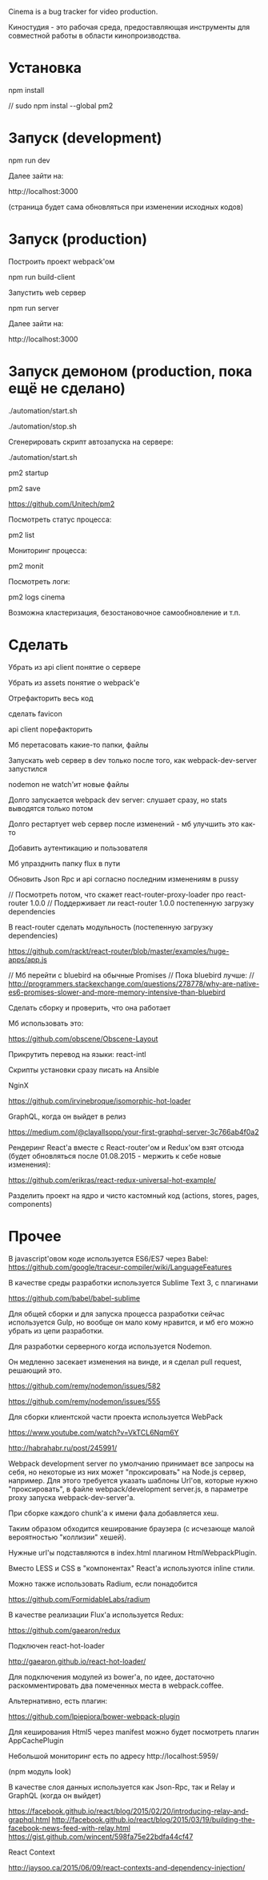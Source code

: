 Cinema is a bug tracker for video production.

Киностудия - это рабочая среда, предоставляющая инструменты для совместной работы в области кинопроизводства.

Установка
==========

npm install

// sudo npm instal --global pm2

Запуск (development)
=====================

npm run dev

Далее зайти на:

http://localhost:3000

(страница будет сама обновляться при изменении исходных кодов)

Запуск (production)
=====================

Построить проект webpack'ом

npm run build-client

Запустить web сервер

npm run server

Далее зайти на:

http://localhost:3000

Запуск демоном (production, пока ещё не сделано)
====================

./automation/start.sh

./automation/stop.sh

Сгенерировать скрипт автозапуска на сервере:

./automation/start.sh

pm2 startup

pm2 save

https://github.com/Unitech/pm2

Посмотреть статус процесса: 

pm2 list

Мониторинг процесса: 

pm2 monit

Посмотреть логи:

pm2 logs cinema

Возможна кластеризация, безостановочное самообновление и т.п.

Сделать
====================

Убрать из api client понятие о сервере

Убрать из assets понятие о webpack'е

Отрефакторить весь код

сделать favicon

api client порефакторить

Мб перетасовать какие-то папки, файлы

Запускать web сервер в dev только после того, как webpack-dev-server запустился

nodemon не watch'ит новые файлы

Долго запускается webpack dev server: слушает сразу, но stats выводятся только потом

Долго рестартует web сервер после изменений - мб улучшить это как-то

Добавить аутентикацию и пользователя

Мб упразднить папку flux в пути

Обновить Json Rpc и api согласно последним изменениям в pussy

// Посмотреть потом, что скажет react-router-proxy-loader про react-router 1.0.0
// Поддерживает ли react-router 1.0.0 постепенную загрузку dependencies

В react-router сделать модульность (постепенную загрузку dependencies)

https://github.com/rackt/react-router/blob/master/examples/huge-apps/app.js

// Мб перейти с bluebird на обычные Promises
// Пока bluebird лучше:
// http://programmers.stackexchange.com/questions/278778/why-are-native-es6-promises-slower-and-more-memory-intensive-than-bluebird

Сделать сборку и проверить, что она работает

Мб использовать это:

https://github.com/obscene/Obscene-Layout

Прикрутить перевод на языки: react-intl

Скрипты установки сразу писать на Ansible

NginX

https://github.com/irvinebroque/isomorphic-hot-loader

GraphQL, когда он выйдет в релиз

https://medium.com/@clayallsopp/your-first-graphql-server-3c766ab4f0a2


Рендеринг React'а вместе с React-router'ом и Redux'ом взят отсюда
(будет обновляться после 01.08.2015 - мержить к себе новые изменения):

https://github.com/erikras/react-redux-universal-hot-example/

Разделить проект на ядро и чисто кастомный код (actions, stores, pages, components)

Прочее
====================

В javascript'овом коде используется ES6/ES7 через Babel:
https://github.com/google/traceur-compiler/wiki/LanguageFeatures


В качестве среды разработки используется Sublime Text 3, с плагинами

https://github.com/babel/babel-sublime


Для общей сборки и для запуска процесса разработки сейчас используется Gulp, но вообще он мало кому нравится, и мб его можно убрать из цепи разработки.


Для разработки серверного когда используется Nodemon.

Он медленно засекает изменения на винде, и я сделал pull request, решающий это.

https://github.com/remy/nodemon/issues/582

https://github.com/remy/nodemon/issues/555


Для сборки клиентской части проекта используется WebPack

https://www.youtube.com/watch?v=VkTCL6Nqm6Y

http://habrahabr.ru/post/245991/


Webpack development server по умолчанию принимает все запросы на себя, 
но некоторые из них может "проксировать" на Node.js сервер, например.
Для этого требуется указать шаблоны Url'ов, которые нужно "проксировать",
в файле webpack/development server.js, в параметре proxy запуска webpack-dev-server'а.


При сборке каждого chunk'а к имени фала добавляется хеш.

Таким образом обходится кеширование браузера (с исчезающе малой вероятностью "коллизии" хешей).

Нужные url'ы подставляются в index.html плагином HtmlWebpackPlugin.


Вместо LESS и CSS в "компонентах" React'а используются inline стили.

Можно также использовать Radium, если понадобится

https://github.com/FormidableLabs/radium


В качестве реализации Flux'а используется Redux:

https://github.com/gaearon/redux


Подключен react-hot-loader

http://gaearon.github.io/react-hot-loader/


Для подключения модулей из bower'а, по идее, достаточно раскомментировать два помеченных места в webpack.coffee.

Альтернативно, есть плагин:

https://github.com/lpiepiora/bower-webpack-plugin


Для кеширования Html5 через manifest можно будет посмотреть плагин AppCachePlugin


Небольшой мониторинг есть по адресу http://localhost:5959/

(npm модуль look)


В качестве слоя данных используется как Json-Rpc, так и Relay и GraphQL (когда он выйдет)

https://facebook.github.io/react/blog/2015/02/20/introducing-relay-and-graphql.html
http://facebook.github.io/react/blog/2015/03/19/building-the-facebook-news-feed-with-relay.html
https://gist.github.com/wincent/598fa75e22bdfa44cf47


React Context

http://jaysoo.ca/2015/06/09/react-contexts-and-dependency-injection/